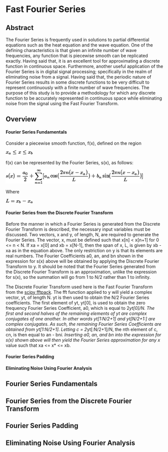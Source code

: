 # Fast Fourier Series

## Abstract
The Fourier Series is frequently used in solutions to partial
 differential equations such as the heat equation and the wave
 equation.  One of the defining characteristics is that given
 an infinite number of wave frequencies, any function that
 is piecewise smooth can be replicated exactly.  Having said that,
 it is an excellent tool for approximating a discrete function in
 continuous space.  Furthermore, another useful application of the
 Fourier Series is in digital signal processing; specifically in the
 realm of eliminating noise from a signal.  Having said that, the
 periodic nature of Fourier Series results in some discrete functions
 to be very difficult to represent continuously with a finite number
 of wave frequencies.  The purpose of this study is to provide a
 methodology for which any discrete function to
 be accurately represented in continuous space while eliminating
 noise from the signal using the Fast Fourier Transform.


## Overview
#### Fourier Series Fundamentals
Consider a piecewise smooth function, f(x), defined on the region

![alt text](images/equations/x_range.gif)

f(x) can be represented by the Fourier Series, s(x), as follows:

![alt text](images/equations/fourier_series_def.gif)

Where

![alt text](images/equations/L_def.gif)

#### Fourier Series from the Discrete Fourier Transform
Before the manner in which a Fourier Series is generated from the Discrete
Fourier Transform is described, the necessary input variables must be discussed.  Two vectors,
x and y, of length, N, are required to generate the Fourier Series.  The vector, x,
must be defined such that x[n] < x[n+1] for 0 <= n < N.  If xa = x[0] and xb = x[N-1],
then the span of x, L, is given by xb - xa as in the equation above.  The only restriction
on y is that its elements are real numbers.  The Fourier Coefficients a0, an, and bn
shown in the expression for s(x) above will be obtained by applying the Discrete
Fourier Transform to y.  It should be noted that the Fourier Series generated from
the Discrete Fourier Transform is an approximation, unlike the expression for s(x),
so the summation will go from 1 to N/2 rather than 1 to infinity.

The Discrete Fourier Transform used here is the Fast Fourier Transform from the
[scipy fftpack](https://docs.scipy.org/doc/scipy/reference/fftpack.html).  The fft function applied to y will
yield a complex vector, yt, of length N.  yt is then used to obtain the N/2 Fourier Series
coefficients.  The first element of yt, yt[0], is used to obtain the zero frequency
Fourier Series Coefficient, a0, which is equal to 2*yt[0]/N.  The first and second
halves of the remaining elements of yt are complex conjugates of one another.  In
other words yt[1:N/2+1] and yt[N/2+1:] are complex conjugates.  As such, the remaining
Fourier Series Coefficients are obtained from yt[1:N/2+1]. Letting c = 2*yt[:N/2+1]/N,
the nth element of c, cn, is then equal to an - bn*i.  Inserting a0, an, and bn
into the expression for s(x) shown above will then yield the Fourier Series approximation
for any x* value such that xa <= x* <= xb.

#### Fourier Series Padding
#### Eliminating Noise Using Fourier Analysis

## Fourier Series Fundamentals

## Fourier Series from the Discrete Fourier Transform

## Fourier Series Padding

## Eliminating Noise Using Fourier Analysis
